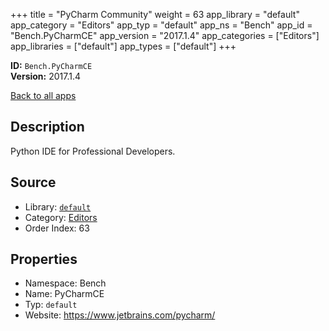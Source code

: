 ﻿+++
title = "PyCharm Community"
weight = 63
app_library = "default"
app_category = "Editors"
app_typ = "default"
app_ns = "Bench"
app_id = "Bench.PyCharmCE"
app_version = "2017.1.4"
app_categories = ["Editors"]
app_libraries = ["default"]
app_types = ["default"]
+++

**ID:** `Bench.PyCharmCE`  
**Version:** 2017.1.4  
<!--more-->

[Back to all apps](/apps/)

## Description
Python IDE for Professional Developers.

## Source

* Library: [`default`](/app_libraries/default)
* Category: [Editors](/app_categories/editors)
* Order Index: 63

## Properties

* Namespace: Bench
* Name: PyCharmCE
* Typ: `default`
* Website: <https://www.jetbrains.com/pycharm/>

